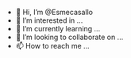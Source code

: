 - 👋 Hi, I’m @Esmecasallo
- 👀 I’m interested in ...
- 🌱 I’m currently learning ...
- 💞️ I’m looking to collaborate on ...
- 📫 How to reach me ...

<!---
Esmecasallo/Esmecasallo is a ✨ special ✨ repository because its `README.md` (this file) appears on your GitHub profile.
You can click the Preview link to take a look at your changes.
--->
